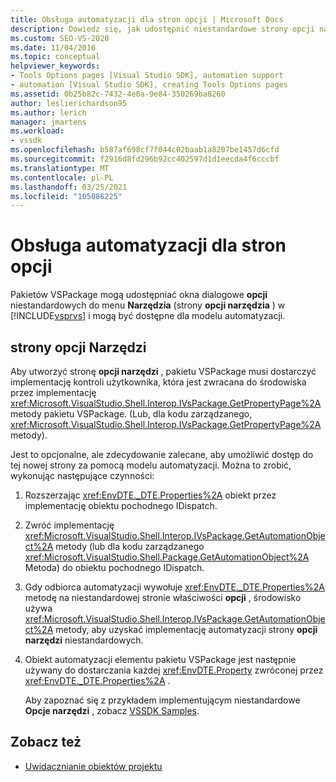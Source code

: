 ```yaml
---
title: Obsługa automatyzacji dla stron opcji | Microsoft Docs
description: Dowiedz się, jak udostępnić niestandardowe strony opcji narzędzi w pakietów VSPackage dla modelu automatyzacji programu Visual Studio.
ms.custom: SEO-VS-2020
ms.date: 11/04/2016
ms.topic: conceptual
helpviewer_keywords:
- Tools Options pages [Visual Studio SDK], automation support
- automation [Visual Studio SDK], creating Tools Options pages
ms.assetid: 0b25b82c-7432-4e0a-9e84-350269ba8260
author: leslierichardson95
ms.author: lerich
manager: jmartens
ms.workload:
- vssdk
ms.openlocfilehash: b587af698cf7f044c02baab1a8207be1457d6cfd
ms.sourcegitcommit: f2916d8fd296b92cc402597d1d1eecda4f6cccbf
ms.translationtype: MT
ms.contentlocale: pl-PL
ms.lasthandoff: 03/25/2021
ms.locfileid: "105086225"
---
```

# <a name="automation-support-for-options-pages"></a>Obsługa automatyzacji dla stron opcji
Pakietów VSPackage mogą udostępniać okna dialogowe **opcji** niestandardowych do menu **Narzędzia** (strony **opcji narzędzia** ) w [!INCLUDE[vsprvs](../../code-quality/includes/vsprvs_md.md)] i mogą być dostępne dla modelu automatyzacji.

## <a name="tools-options-pages"></a>strony opcji Narzędzi
 Aby utworzyć stronę **opcji narzędzi** , pakietu VSPackage musi dostarczyć implementację kontroli użytkownika, która jest zwracana do środowiska przez implementację <xref:Microsoft.VisualStudio.Shell.Interop.IVsPackage.GetPropertyPage%2A> metody pakietu VSPackage. (Lub, dla kodu zarządzanego, <xref:Microsoft.VisualStudio.Shell.Interop.IVsPackage.GetPropertyPage%2A> metody).

 Jest to opcjonalne, ale zdecydowanie zalecane, aby umożliwić dostęp do tej nowej strony za pomocą modelu automatyzacji. Można to zrobić, wykonując następujące czynności:

1. Rozszerzając <xref:EnvDTE._DTE.Properties%2A> obiekt przez implementację obiektu pochodnego IDispatch.

2. Zwróć implementację <xref:Microsoft.VisualStudio.Shell.Interop.IVsPackage.GetAutomationObject%2A> metody (lub dla kodu zarządzanego <xref:Microsoft.VisualStudio.Shell.Package.GetAutomationObject%2A> Metoda) do obiektu pochodnego IDispatch.

3. Gdy odbiorca automatyzacji wywołuje <xref:EnvDTE._DTE.Properties%2A> metodę na niestandardowej stronie właściwości **opcji** , środowisko używa <xref:Microsoft.VisualStudio.Shell.Interop.IVsPackage.GetAutomationObject%2A> metody, aby uzyskać implementację automatyzacji strony **opcji narzędzi** niestandardowych.

4. Obiekt automatyzacji elementu pakietu VSPackage jest następnie używany do dostarczania każdej <xref:EnvDTE.Property> zwróconej przez <xref:EnvDTE._DTE.Properties%2A> .

   Aby zapoznać się z przykładem implementującym niestandardowe **Opcje narzędzi** , zobacz [VSSDK Samples](https://github.com/Microsoft/VSSDK-Extensibility-Samples).

## <a name="see-also"></a>Zobacz też
- [Uwidacznianie obiektów projektu](../../extensibility/internals/exposing-project-objects.md)
